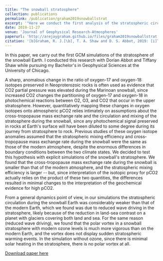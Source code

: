 ```yaml
---
title: "The snowball stratosphere"
collection: publications
permalink: /publication/graham2019snowballstrat
excerpt: '"Here we conduct the first analysis of the stratospheric circulation of the Snowball Earth using ECHAM6 general circulation model simulations. In order to understand the factors contributing to the stratospheric circulation, we extend the Statistical Transformed Eulerian Mean framework. We find that the stratosphere during a snowball with prescribed modern ozone levels exhibits a weaker meridional overturning circulation, reduced wave activity, and stronger zonal jets and is extremely cold relative to modern conditions. Notably, the snowball stratosphere displays no sudden stratospheric warmings. Without ozone, the stratosphere displays a complete lack of polar vortex and even colder temperatures. We also explicitly quantify for the first time the cross‐tropopause mass exchange rate and stratospheric mixing efficiency during the snowball and show that our values do not change the constraints on CO2 inferred from geochemical proxies during the Marinoan glaciation (ca. 635 Ma), unless the O2 concentration during the snowball was orders of magnitude less than the CO2 concentration."'
date: 2019-11-27
venue: 'Journal of Geophysical Research-Atmospheres'
paperurl: 'http://arejaygraham.github.io/files/graham2019snowballstrat.pdf'
citation: '[b]Graham, R. J.[\b], T. A. Shaw and D. S. Abbot, 2019: [i]The snowball stratosphere[\i], J. Geophys. Res., 10.1029/2019JD031361.'
---
```

In this paper, we carry out the first GCM simulations of the stratosphere of the snowball Earth. I conducted this research with Dorian Abbot and Tiffany Shaw while pursuing my Bachelor's in Geophysical Sciences at the University of Chicago. 

A sharp, anomalous change in the ratio of oxygen-17 and oxygen-18 isotopes preserved in Neoproterozoic rocks is often used as evidence that CO2 partial pressure was elevated during the Marinoan snowball, since increased CO2 changes the partitioning of oxygen-17 and oxygen-18 in photochemical reactions between O2, O3, and CO2 that occur in the upper stratosphere. However, quantitatively mapping these changes in oxygen isotopes onto atmospheric pCO2 relies intimately on assumptions about the cross-tropopause mass exchange rate and the circulation and mixing of the stratosphere during the snowball, since any photochemical signal preserved in rocks at Earth's surface will have been diluted to some degree during its journey from stratosphere to rock. Previous studies of these oxygen isotope anomalies assumed that the stratospheric mixing efficiency and cross-tropopause mass exchange rate during the snowball were the same as those of the modern atmosphere, despite the enormous differences in boundary conditions between the two climate states. We decided to test this hypothesis with explicit simulations of the snowball's stratosphere. We found that the cross-tropopause mass exchange rate during the snowball is smaller than that of the modern atmosphere, and the stratospheric mixing efficiency is larger -- but, since interpretation of the isotopic proxy for pCO2 actually relies on the product of these two quantities, the differences resulted in minimal changes to the interpretation of the geochemical evidence for high pCO2. 

From a general dynamics point of view, in our simulations the stratospheric circulation during the snowball Earth was considerably weaker than that of the modern Earth, which we found was due to reduced wave driving in the stratosphere, likely because of the reduction in land-sea contrast on a planet with glaciers covering both land and sea. For the same reason (reduced wave driving), we found that the polar vortex in a snowball stratosphere with modern ozone levels is much more vigorous than on the modern Earth, and the vortex does not display sudden stratospheric warming events. In the simulation without ozone, since there is minimal solar heating in the stratosphere, there is no polar vortex at all. 


[Download paper here](http://arejaygraham.github.io/files/graham2019snowballstrat.pdf)

